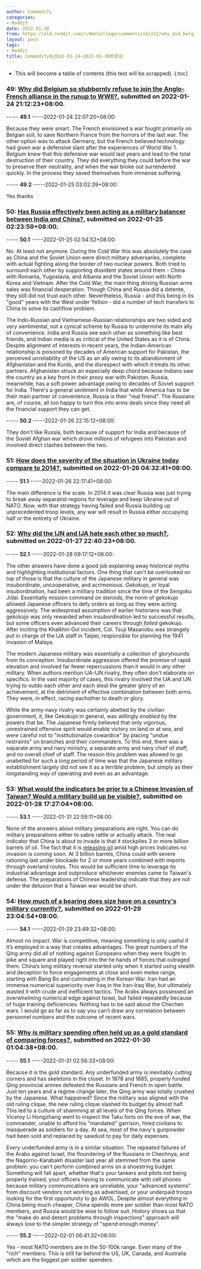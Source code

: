 ```yaml
---
author: Commodify
categories:
- Reddit
date: 2022-01-30
from: https://old.reddit.com/r/WarCollege/comments/sblx52/why_did_belgium_so_stubbornly_refuse_to_join_the/
layout: post
tags:
- Reddit
title: Commodify在2022-01-24~2022-01-30的言论
---
```


* This will become a table of contents (this text will be scrapped).
{:toc}

### 49: [Why did Belgium so stubbornly refuse to join the Anglo-French alliance in the runup to WWII?](https://old.reddit.com/r/WarCollege/comments/sblx52/why_did_belgium_so_stubbornly_refuse_to_join_the/), submitted on 2022-01-24 21:12:23+08:00.

----- __49.1__ -----2022-01-24 22:07:20+08:00:

Because they were smart. The French envisioned a war fought primarily on Belgian soil, to save Northern France from the horrors of the last war. The other option was to attack Germany, but the French believed technology had given war a defensive slant after the experiences of World War 1. Belgium knew that this defensive war would last years and lead to the total destruction of their country. They did everything they could before the war to preserve their neutrality, and when the war broke out surrendered quickly. In the process they saved themselves from immense suffering.

----- __49.2__ -----2022-01-25 03:02:39+08:00:

Yes thanks

### 50: [Has Russia effectively been acting as a military balancer between India and China?](https://old.reddit.com/r/WarCollege/comments/sbsqk3/has_russia_effectively_been_acting_as_a_military/), submitted on 2022-01-25 02:23:59+08:00.

----- __50.1__ -----2022-01-25 02:54:52+08:00:

No. At least not anymore. During the Cold War this was absolutely the case as China and the Soviet Union were direct military adversaries, complete with actual fighting along the border of two nuclear powers. Both tried to surround each other by supporting dissident states around them - China with Romania, Yugoslavia, and Albania and the Soviet Union with North Korea and Vietnam. After the Cold War, the main thing driving Russian arms sales was financial desperation. Though China and Russia did a detente, they still did not trust each other. Nevertheless, Russia - and this being in its "good" years with the West under Yeltsin - did a number of tech transfers to China to solve its cashflow problem.

The Indo-Russian and Vietnamese-Russian relationships are two sided and very sentimental, not a cynical scheme by Russia to undermine its main ally of convenience. India and Russia see each other as something like best friends, and Indian media is as critical of the United States as it is of China. Despite alignment of interests in recent years, the Indian-American relationship is poisoned by decades of American support for Pakistan, the perceived unreliability of the US as an ally owing to its abandonment of Afghanistan and the Kurds, and the disrespect with which it treats its other partners. Afghanistan struck an especially deep chord because Indians saw the country as a key front in their proxy war with Pakistan. Russia, meanwhile, has a soft power advantage owing to decades of Soviet support for India. There's a general sentiment in India that while America has to be their main partner of convenience, Russia is their "real friend". The Russians are, of course, all too happy to turn this into arms deals since they need all the financial support they can get.

----- __50.2__ -----2022-01-26 22:15:12+08:00:

They don't like Russia, both because of support for India and because of the Soviet Afghan war which drove millions of refugees into Pakistan and involved direct clashes between the two.

### 51: [How does the severity of the situation in Ukraine today compare to 2014?](https://old.reddit.com/r/CredibleDefense/comments/scn6m3/how_does_the_severity_of_the_situation_in_ukraine/), submitted on 2022-01-26 04:32:41+08:00.

----- __51.1__ -----2022-01-26 22:17:41+08:00:

The main difference is the scale. In 2014 it was clear Russia was just trying to break away separatist regions for leverage and keep Ukraine out of NATO. Now, with that strategy having failed and Russia building up unprecedented troop levels, any war will result in Russia either occupying half or the entirety of Ukraine.

### 52: [Why did the IJN and IJA hate each other so much?](https://old.reddit.com/r/WarCollege/comments/sdzwai/why_did_the_ijn_and_ija_hate_each_other_so_much/), submitted on 2022-01-27 22:40:23+08:00.

----- __52.1__ -----2022-01-28 09:17:12+08:00:

The other answers have done a good job explaining away historical myths and highlighting institutional factors. One thing that can't be overlooked on top of those is that the culture of the Japanese military in general was insubordinate, uncooperative, and acrimonious. *Gekokujo*, or loyal insubordination, had been a military tradition since the time of the Sengoku Jidai. Essentially mission command on steroids, the norm of gekokujo allowed Japanese officers to defy orders as long as they were acting aggressively. The widespread assumption of earlier historians was that gekokujo was only rewarded when insubordination led to successful results, but some officers even advanced their careers through *failed* gekokujo. After inciting the Khalkhin Gol incident, Col. Tsuji Masanobu was strangely put in charge of the IJA staff in Taipei, responsible for planning the 1941 invasion of Malaya.

The modern Japanese military was essentially a collection of gloryhounds from its conception. Insubordinate aggression offered the promise of rapid elevation and involved far fewer repercussions than it would in any other military. When authors mention IJA-IJN rivalry, they often don't elaborate on specifics. In the vast majority of cases, this rivalry involved the IJA and IJN trying to outdo each other and each steal the greater glory of an achievement, at the detriment of effective combination between both arms. They were, in effect, racing eachother to death or glory.

While the army-navy rivalry was certainly abetted by the civilian government, it, like Gekokujo in general, was willingly *enabled* by the powers that be. The Japanese firmly believed that only vigorous, unrestrained offensive spirit would enable victory on land or at sea, and were careful not to "institutionalize cowardice" by placing "undue restraints" on branches and their commanders. To this end, there was a separate army and navy ministry, a separate army and navy chief of staff, and *no* overall chief of staff. The reason this problem was allowed to go unabetted for such a long period of time was that the Japanese military establishment largely did not see it as a terrible problem, but simply as their longstanding way of operating and even as an advantage.

### 53: [What would the indicators be prior to a Chinese Invasion of Taiwan? Would a military build up be visible?](https://old.reddit.com/r/CredibleDefense/comments/semv1b/what_would_the_indicators_be_prior_to_a_chinese/), submitted on 2022-01-28 17:27:04+08:00.

----- __53.1__ -----2022-01-31 22:59:11+08:00:

None of the answers about military preparations are right. You can do military preparations either to sabre rattle or actually attack. The real indicator that China is about to invade is that it stockpiles 3 or more billion barrels of oil. The fact that it is [releasing oil](https://www.reuters.com/business/energy/exclusive-china-agreed-with-us-oil-reserves-release-near-lunar-new-year-sources-2022-01-14/) amid high prices indicates no invasion is coming soon. At 3 billion barrels, China could with severe rationing last under blockade for 2 or more years combined with imports through overland routes. This would be sufficient time to leverage its industrial advantage and outproduce whichever enemies came to Taiwan's defense. The preparations of Chinese leadership indicate that they are not under the delusion that a Taiwan war would be short.

### 54: [How much of a bearing does size have on a country's military currently?](https://old.reddit.com/r/WarCollege/comments/sfjwnr/how_much_of_a_bearing_does_size_have_on_a/), submitted on 2022-01-29 23:04:54+08:00.

----- __54.1__ -----2022-01-29 23:49:32+08:00:

Almost no impact. War is competitive, meaning something is only useful if it’s employed in a way that creates advantages. The great numbers of the Qing army did all of nothing against Europeans when they were fought in pike and square and played right into the he hands of forces that outraged them. China’s long military reversal started only when it started using stealth and deception to force engagements at close and even melee range, starting with Bang Bo and culminating in the Korean War. Iran had an immense numerical superiority over Iraq in the Iran-Iraq War, but ultimately wasted it with crude and inefficient tactics. The Arabs always possessed an overwhelming numerical edge against Israel, but failed repeatedly because of huge training deficiencies. Nothing has to be said about the Chechen wars. I would go as far as to say you can’t draw any correlation between personnel numbers and the outcome of recent wars.

### 55: [Why is military spending often held up as a gold standard of comparing forces?](https://old.reddit.com/r/WarCollege/comments/sfmfu1/why_is_military_spending_often_held_up_as_a_gold/), submitted on 2022-01-30 01:04:38+08:00.

----- __55.1__ -----2022-01-31 02:56:33+08:00:

Because it *is* the gold standard. Any underfunded army is inevitably cutting corners and has skeletons in the closet. In 1878 and 1885, properly funded Qing provincial armies defeated the Russians and French in open battle. Just ten years and a regime change later, the Qing army was totally crushed by the Japanese. What happened? Since the military was aligned with the old ruling clique, the new ruling clique slashed its budget by almost half. This led to a culture of shamming at all levels of the Qing forces. When Viceroy Li Hongzhang went to inspect the Taku forts on the eve of war, the commander, unable to afford his "mandated" garrison, hired civilians to masquerade as soldiers for a day. At sea, most of the navy's gunpowder had been sold and replaced by sawdust to pay for daily expenses.

*Every* underfunded army is in a similar situation. The repeated failures of the Arabs against Israel, the floundering of the Russians in Chechnya, and the Nagorno-Karabakh disaster last year all stemmed from the same problem: you can't perform combined arms on a shoestring budget. Something will fall apart, whether that's your tankers and pilots not being properly trained, your officers having to communicate with cell phones because military communications are unreliable, your "advanced systems" from discount vendors not working as advertised, or your underpaid troops looking for the first opportunity to go AWOL. Despite almost everything in China being much cheaper, China spends more per soldier than most NATO members, and Russia would be wise to follow suit. History shows us that the "make do and detect problems through inspections" approach will always lose to the simpler strategy of "spend enough money".

----- __55.2__ -----2022-02-01 06:41:32+08:00:

Yes - most NATO members are in the 50-100k range. Even many of the "rich" members. This is still far behind the US, UK, Canada, and Australia which are the biggest per soldier spenders.

